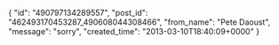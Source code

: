  {
   "id": "490797134289557",
   "post_id": "462493170453287_490608044308466",
   "from_name": "Pete Daoust",
   "message": "sorry",
   "created_time": "2013-03-10T18:40:09+0000"
 }
